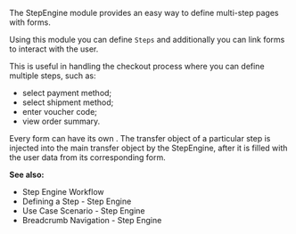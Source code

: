 The StepEngine module provides an easy way to define multi-step pages with forms.

Using this module you can define `Steps` and additionally you can link forms to interact with the user.

This is useful in handling the checkout process where you can define multiple steps, such as:

* select payment method;
* select shipment method;
* enter voucher code;
* view order summary.

Every form can have its own . The transfer object of a particular step is injected into the main transfer object by the StepEngine, after it is filled with the user data from its corresponding form.

 

**See also:**

* Step Engine Workflow
* Defining a Step - Step Engine
* Use Case Scenario - Step Engine
* Breadcrumb Navigation - Step Engine